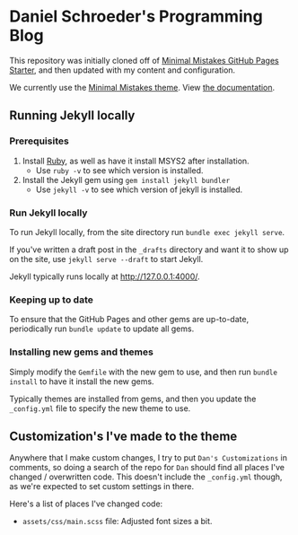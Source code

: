 # Daniel Schroeder's Programming Blog

This repository was initially cloned off of [Minimal Mistakes GitHub Pages Starter](https://github.com/mmistakes/mm-github-pages-starter), and then updated with my content and configuration.

We currently use the [Minimal Mistakes theme](https://github.com/mmistakes/minimal-mistakes). View [the documentation](https://mmistakes.github.io/minimal-mistakes/docs/quick-start-guide/).

## Running Jekyll locally

### Prerequisites

1. Install [Ruby](https://rubyinstaller.org/downloads/), as well as have it install MSYS2 after installation.
   - Use `ruby -v` to see which version is installed.
1. Install the Jekyll gem using `gem install jekyll bundler`
   - Use `jekyll -v` to see which version of jekyll is installed.

### Run Jekyll locally

To run Jekyll locally, from the site directory run `bundle exec jekyll serve`.

If you've written a draft post in the `_drafts` directory and want it to show up on the site, use `jekyll serve --draft` to start Jekyll.

Jekyll typically runs locally at http://127.0.0.1:4000/.

### Keeping up to date

To ensure that the GitHub Pages and other gems are up-to-date, periodically run `bundle update` to update all gems.

### Installing new gems and themes

Simply modify the `Gemfile` with the new gem to use, and then run `bundle install` to have it install the new gems.

Typically themes are installed from gems, and then you update the `_config.yml` file to specify the new theme to use.

## Customization's I've made to the theme

Anywhere that I make custom changes, I try to put `Dan's Customizations` in comments, so doing a search of the repo for `Dan` should find all places I've changed / overwritten code.
This doesn't include the `_config.yml` though, as we're expected to set custom settings in there.

Here's a list of places I've changed code:

- `assets/css/main.scss` file: Adjusted font sizes a bit.
